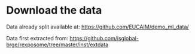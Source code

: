 # Download the data

Data already split available at: <https://github.com/EUCAIM/demo_ml_data/>

Data first extracted from: <https://github.com/isglobal-brge/rexposome/tree/master/inst/extdata>
